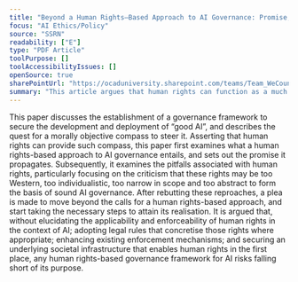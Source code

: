 ```yaml
---
title: "Beyond a Human Rights–Based Approach to AI Governance: Promise, Pitfalls, Plea"
focus: "AI Ethics/Policy"
source: "SSRN"
readability: ["E"]
type: "PDF Article"
toolPurpose: []
toolAccessibilityIssues: []
openSource: true
sharePointUrl: "https://ocaduniversity.sharepoint.com/teams/Team_WeCount/Shared%20Documents/Resources%20and%20Tools/Literature%20(curated)/Beyond%20a%20Human%20Rights%20based%20approach%20to%20AI%20Governance%20Promise,%20Pitfalls,%20Plea.pdf"
summary: "This article argues that human rights can function as a much sought after moral compass to constitute the basis of an AI governance framework and draws attention to the socio-ethical implications of these systems, including their potential to both generate economic and societal benefits and cause significant harm.  "
---
```

This paper discusses the establishment of a governance framework to secure the development and deployment of “good AI”, and describes the quest for a morally objective compass to steer it. Asserting that human rights can provide such compass, this paper first examines what a human rights-based approach to AI governance entails, and sets out the promise it propagates. Subsequently, it examines the pitfalls associated with human rights, particularly focusing on the criticism that these rights may be too Western, too individualistic, too narrow in scope and too abstract to form the basis of sound AI governance. After rebutting these reproaches, a plea is made to move beyond the calls for a human rights-based approach, and start taking the necessary steps to attain its realisation. It is argued that, without elucidating the applicability and enforceability of human rights in the context of AI; adopting legal rules that concretise those rights where appropriate; enhancing existing enforcement mechanisms; and securing an underlying societal infrastructure that enables human rights in the first place, any human rights-based governance framework for AI risks falling short of its purpose.

